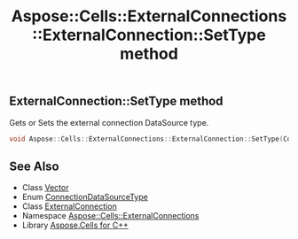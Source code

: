 ﻿---
title: Aspose::Cells::ExternalConnections::ExternalConnection::SetType method
linktitle: SetType
second_title: Aspose.Cells for C++ API Reference
description: 'Aspose::Cells::ExternalConnections::ExternalConnection::SetType method. Gets or Sets the external connection DataSource type in C++.'
type: docs
weight: 800
url: /cpp/aspose.cells.externalconnections/externalconnection/settype/
---
## ExternalConnection::SetType method


Gets or Sets the external connection DataSource type.

```cpp
void Aspose::Cells::ExternalConnections::ExternalConnection::SetType(ConnectionDataSourceType value)
```

## See Also

* Class [Vector](../../../aspose.cells/vector/)
* Enum [ConnectionDataSourceType](../../connectiondatasourcetype/)
* Class [ExternalConnection](../)
* Namespace [Aspose::Cells::ExternalConnections](../../)
* Library [Aspose.Cells for C++](../../../)
